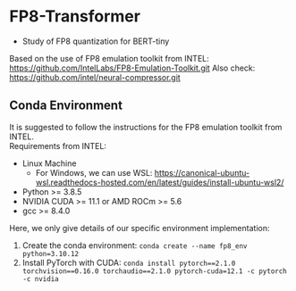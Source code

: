 # FP8-Transformer
- Study of FP8 quantization for BERT-tiny

Based on the use of FP8 emulation toolkit from INTEL: https://github.com/IntelLabs/FP8-Emulation-Toolkit.git
Also check: https://github.com/intel/neural-compressor.git

## Conda Environment
It is suggested to follow the instructions for the FP8 emulation toolkit from INTEL.  
Requirements from INTEL:
- Linux Machine
  - For Windows, we can use WSL: https://canonical-ubuntu-wsl.readthedocs-hosted.com/en/latest/guides/install-ubuntu-wsl2/
- Python >= 3.8.5
- NVIDIA CUDA >= 11.1 or AMD ROCm >= 5.6
- gcc >= 8.4.0

Here, we only give details of our specific environment implementation:
1. Create the conda environment:
   `conda create --name fp8_env python=3.10.12`
2. Install PyTorch with CUDA:
   `conda install pytorch==2.1.0 torchvision==0.16.0 torchaudio==2.1.0 pytorch-cuda=12.1 -c pytorch -c nvidia`
